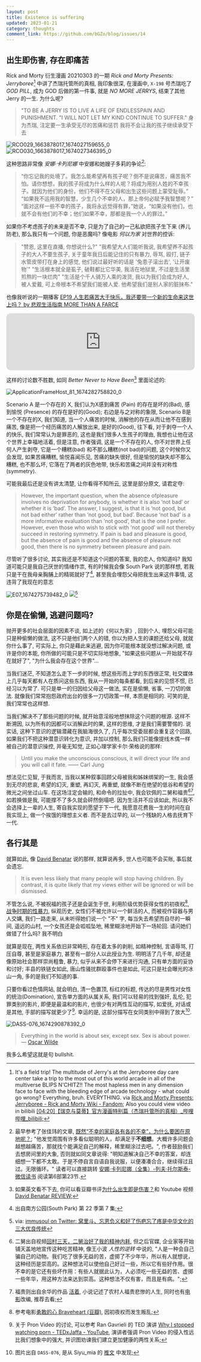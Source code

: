 ```yaml
---
layout: post
title: Existence is suffering
updated: 2023-01-21
category: thoughts
comment_link: https://github.com/bGZo/blog/issues/14
---
```


## 出生即伤害, 存在即痛苦

Rick and Morty 衍生漫画 20210303 的一期 *Rick and Morty Presents: Jerryboree*[^JERRYBOREE] 中讲了杰瑞托管所的真相, 我印象很深, 在漫画中, `X-198` 号杰瑞吃了 *GOD PILL*, 成为 GOD 后做的第一件事, 就是 *NO MORE JERRYS*, 结束了其他 Jerry 的一生. 为什么呢?

> "TO BE A JERRY IS TO LIVE A LIFE OF ENDLESSPAIN AND PUNISHMENT.
"I WILL NOT LET MY KIND CONTINUE TO SUFFER."
身为杰瑞, 注定要一生承受无尽的苦痛和惩罚
我将不会让我的孩子继续承受下去

![RCO029_1663878017_1674027159655_0](https://user-images.githubusercontent.com/57313137/213860187-c48a0cf0-873b-4162-a80d-128c2757b89e.jpg)
![RCO030_1663878017_1674027346395_0](https://user-images.githubusercontent.com/57313137/213860191-42ec8b0c-3fe4-4ece-8523-c1a0ace70c75.jpg)

这种思路非常像 *安娜·卡列尼娜* 中安娜和她嫂子多莉的争论[^FAMILY_UNHAPPY]:

> “你忘记我的处境了。我怎么能希望再有孩子呢？倒不是说痛苦，痛苦我不怕。请你想想，我的孩子将成为什么样的人呢？将成为用别人姓的不幸孩子。就因为他们的身份，他们不得不在父母和出生这些问题上蒙受耻辱。”
“如果我不运用我的智慧，少生几个不幸的人，那上帝何必赋予我智慧呢？”
“面对这样一些不幸的孩子，我将永远觉得有罪，”她说，“如果没有他们，也就不会有他们的不幸；他们如果不幸，那都是我一个人的罪过。”

如果你不考虑孩子的未来是否不幸, 只是为了自己的一己私欲把孩子生下来 (养儿防老), 那么我只有一个问题, 你是恶魔吗? 像电影 *何以为家* 对世界的控诉:

> "赞恩, 这里在直播, 你想说什么?"
"我希望大人们能听我说, 我希望养不起孩子的大人不要生孩子, 关于童年我日后能记住的只有暴力, 辱骂, 殴打, 链子水管皮带打在身上的感觉, 他们说过最好听的话是 '兔患子滚出去', '让开废物'"
"生活根本就全是虱子, 破鞋都比它华美, 我活在地狱里, 不过是生活里煎熬的一块烂肉"
"生活是个千人骑万人乘的泼货, 我以为我们会成为好人, 被人爱戴, 可上帝根本不希望我们能被人爱. 他希望我们是别人家的脏抹布."

也像我听说的一期播客 [EP19 人生若痛苦大于快乐，我还要带一个新的生命来这世上吗？ by 悲观生活指南 MORE THAN A FARCE](https://anchor.fm/wei48/episodes/EP19-e13h6ir )

<iframe style="border-radius:12px" src="https://open.spotify.com/embed/episode/3ppTHYES5dxhnOBFiwgrrh?utm_source=generator" width="100%" height="152" frameBorder="0" allowfullscreen="" allow="autoplay; clipboard-write; encrypted-media; fullscreen; picture-in-picture" loading="lazy"></iframe>

这样的讨论数不胜数, 如同 *Better Never to Have Been*[^BNTHB] 里面论述的:

![ApplicationFrameHost_81_1674282758820_0](https://user-images.githubusercontent.com/57313137/213860248-d3a85ce2-84f4-41e9-a850-672f97abcc3c.png)

Scenario A 是一个存在的 X, 我们认为X感到痛苦 (Pain) 的存在是坏的(Bad), 感到愉悦 (Presence) 的存在是好的(Good); 右边是与之对称的象限, Scenario B是一个不存在的X, 我们知道, 当一个人痛苦的时候, 消解他的存在从而让他不在感到痛苦, 像是把一个经历痛苦的人解放出来, 是好的(Good), 往下看, 对于剥夺一个人的快乐, 我们常常认为是罪恶的, 这也是我们很多人生孩子的理由, 我想也让他在这个世界上幸福地活着, 但是注意, 作者强调, 这是一个不存在的人, 你不对世界上任何人产生剥夺, 它是一个糟糕(bad) 和不那么糟糕(not bad)的问题, 这个时候你又会发现, 如果苦痛糟糕, 愉悦喜闻乐见, 苦痛的缺失很好, 但是愉悦的缺失却不那么糟糕, 也不那么坏, 它落在了两者的灰色地带, 快乐和苦痛之间并没有对称性(symmetry).

可能我最后还是没有讲太清楚, 让你看得不知所云, 这里是部分原文, 请君定夺:

> However, the important question, when the absence ofpleasure involves no deprivation for anybody, is whether it is also ‘not bad’ or whether it is ‘bad’. The answer, I suggest, is that it is ‘not good, but not bad either’ rather than ‘not good, but bad’. Because ‘not bad’ is a more informative evaluation than ‘not good’, that is the one I prefer. However, even those who wish to stick with ‘not good’ will not thereby succeed in restoring symmetry. If pain is bad and pleasure is good, but the absence of pain is good and the absence of pleasure not good, then there is no symmetry between pleasure and pain.

尽管听了很多讨论, 其实我还是不知道这个问题的答案, 我的恋人, 你知道吗? 我知道可能只是我自己厌世的情绪作祟, 有的时候我会像 South Park 说的那样想, 若我只是干在我母亲胸脯上的精斑就好了[^SOUTH_PARK], 甚至我会埋怨父母把我生出来这件事情, 这违背了我现在的意志

![E07_1674275739482_0](https://user-images.githubusercontent.com/57313137/213860278-96782427-0598-4c85-a6be-9c3ee4b32865.jpg)
![](https://pbs.twimg.com/media/FjBgnClX0AAFWE5.jpg)[^DAD_TWITTER_QUOTE]

## 你是在偷懒, 逃避问题吗?

抛开更多的社会层面的因素不谈, 如上述的《何以为家》, 回到个人, 埋怨父母可能只是种偷懒的做法, 这不只是他们两个人的错, 你以为把人生的课题还给父母, 就就你什么事了, 可实际上, 你只是藉此来逃避, 因为你可能根本就没想过解决问题, 或许是你的本能, 你所做的可能只是不切实际地想象, "如果这些问题从一开始就不存在就好了", "为什么我会存在这个世界"...

当我们迷茫, 不知道怎么走下一步的时候, 想这些形而上学的东西很正常, 社交媒体上几乎每天都有人在质问这些东西, 我从一开始的每条都看, 到后来的见惯不惯, 已经习以为常了. 可只是单一的归因给父母这一做法, 实在是偷懒, 省事, 一刀切的做法. 就像我们常常抱怨政府出台的很多一刀切政策一样, 本质是相同的. 可笑的是, 我们常常也这样想.

当我们解决不了那些问题的时候, 就开始意淫般地想抹除这个问题的根源. 这样不断溯因, 以为所有的因都可以消解此时的果, 这样的思维, 才是我们需要警惕的. 说实话, 这种下意识的逻辑潜藏在我脑海很久了, 几乎每次受委屈都会重复这个回路, 如果我们不把这种潜意识转化为意识, 并加以控制, 那么我们只能像提线木偶一样被自己的潜意识操控, 并毫无知觉, 正如心理学家卡尔·荣格说的那样:

> Until you make the unconscious conscious, it will direct your life and you will call it fate.
―― Carl Jung

想法见仁见智, 于我而言, 当我以某种叙事回顾父母被我和姊妹绑架的一生, 我会感到无尽的悲哀, 希望的幻灭, 重塑, 再幻灭, 再重塑, 就像不断在绝望的低谷和希望的微光之间坐过山车. 在这场注定会输的, 和命令的拉扯中, 我会钦佩的二舅和福贵[^ERJIU][^FUGUI], 如若换做是我, 可能撑不了多久就会砰然倒塌吧. 因为生活并不应该如此, 所以我不会选择上一辈的人生, 寄自我实现的愿望于下一代, 我愿意花费我一生的时间在自我实现上, 做一个挨饿的理想主义者. 而不是去过早的, 以一个残缺的人格去抚育下一代.

## 各行其是

就算如此, 像 [David Benatar](https://en.wikipedia.org/wiki/David_Benatar) 说的那样, 就算说再多, 世人也可能不会买账, 事后就会遗忘.

> It is even less likely that many people will stop having children. By contrast, it is quite likely that my views either will be ignored or will be dismissed.

不管怎么说, 不被祝福的孩子还是会诞生于世, 利用阶级优势获得女性的初夜权[^FIRST_NIGHT], [战争时期的性暴力](https://zh.wikipedia.org/zh/%E6%88%98%E4%BA%89%E6%97%B6%E6%9C%9F%E7%9A%84%E6%80%A7%E6%9A%B4%E5%8A%9B ), 纵观历史, 女性们不被允许以一个鲜活的人, 而被视作容器与男人交媾, 我们一路走来, 从未听得她们说一个 "不" 字, 每当失去希望而自尽的一瞬间, 遥远的山村, 一个女孩还是会呱呱坠地, 稀里糊涂地开始下一场轮回. 请问她们做错了什么吗? 我不明白

就算是现在, 两性关系依旧非常畸形, 存在着太多的剥削, 如精神控制, 言语辱骂, 打压自尊, 甚至是家庭暴力, 甚至有一部分人以此授业为生. 明明活了几千年, 却还是像原始社会那样崇尚粗鲁, 暴力, 似乎从来不会停下来进行沟通, 只有单方面的妥协和讨好; 丰县的铁链女如此, 唐山性骚扰群殴事件也是如此, 可这只是社会曝光的冰山一角, 多的是我们不知道的事.

只要你看过色情网站, 就会明白, 清一色置顶, 标红的标题, 传达的尽是男性对女性的统治(Domination), 宣告单方面的从属关系, 我们可以轻易的找到强奸, 乱伦, 犯罪类别的影片, 即便是最温和的影片, 也很少有对两性互动的描写, 如爱抚, 对话或是其他, 手部的描写就更少了[^NOW_PRON]. 幸运的是, 这部分描写在女同类别中得到了放大[^SOFT_PRON].

![DASS-076_1674290878392_0](https://user-images.githubusercontent.com/57313137/213860438-f6ae4b6e-af2a-4fc0-b1bf-a784a2e1212c.jpeg)

> Everything in the world is about sex, except sex. Sex is about power.
― [Oscar Wilde](https://en.wikipedia.org/wiki/Oscar_Wilde)

我多么希望这就是句 bullshit.



[^JERRYBOREE]: It's a field trip! The multitude of Jerry's at the Jerryboree day care center take a trip to the most out of this world arcade in all of the multiverse BLIPS N'CHITZ!! The most hapless men in any dimension face to face with the bleeding edge of arcade technology - what could go wrong? Everything, bruh. EVERYTHING. via [Rick and Morty Presents: Jerryboree - Rick and Morty Wiki - Fandom](https://rickandmorty.fandom.com/wiki/Rick_and_Morty_Presents:_Jerryboree?mobile-app=true&theme=dark ); Also you could view video in bilibili [[04:20]【瑞克与莫蒂】官方漫画特别篇（杰瑞托管所的真相）_哔哩哔哩_bilibili](https://www.bilibili.com/video/BV14K4y1o7JF/ );

[^FAMILY_UNHAPPY]: 最早参考了张佳玮的文章, [既然“不幸的家庭各有各的不幸”，为什么要困在原地呢？](https://mp.weixin.qq.com/s/1K1UnaHsGZKLzDYh7houSw); "他发觉周围有许多看似聪明的人，却满足于**不细想**。大概许多问题会越想越痛苦，那就找个能满足自己的解释，稀里糊涂过去吧。", 作者鼓励我们去想房间里的大象, 否则就如同文章说得: "明知道解决自己不幸的答案，却连细想一下都不太敢。于是不停自言自语自我说服，以便凑凑合合，继续得过且过。无限循环。" 读者可以直接跳转 [安娜·卡列尼娜（全集）-列夫·托尔斯泰-微信读书](https://weread.qq.com/web/bookDetail/a84321107219b5aaa847438 ) 阅读第6部第23节.

[^SOUTH_PARK]: 出自南方公园(South Park) 第 22 季第 7 集;

[^BNTHB]: 如果英文看不下去, 你可以看豆瓣书评[为什么出生即是伤害？](https://book.douban.com/review/10159082/ )和 Youtube 视频 [David Benatar REVIEW](https://www.youtube.com/watch?v=Ltdngo86GdY );

[^ERJIU]: 二舅出自视频[回村三天，二舅治好了我的精神内耗](https://www.bilibili.com/video/BV1MN4y177PB), 但之后官媒, 企业家等开始铺天盖地地宣传这种吃苦精神, 像王小波 _人性的逆转_ 中说的, "人是一种会自己骗自己的动物。我们吃了很多无益的苦，虚掷了不少年华，所以有人就想说，这种经历是崇高的。这种想法可以使他自己好过一些，所以它有些好作用。很不幸的是它还有些坏作用：有些人就据此认为，人必须吃一些无益的苦、虚掷一些年华，用这种方法来达到崇高。这种想法不仅有害，而且是有病。";

[^FUGUI]: 福贵则出自余华的作品 [活着](https://book.douban.com/subject/4913064/), 小说记述了农村人福贵悲惨的人生, 同时也有[电影](https://movie.douban.com/subject/1292365/)改编, 推荐去看;

[^FIRST_NIGHT]: 参考电影[勇敢的心 Braveheart (豆瓣)](https://movie.douban.com/subject/1294639/ ), 因初夜权而发生叛乱;

[^SOFT_PRON]: 图片出自 `DASS-076`, 是从 Siyu_mia 的 [推文](https://twitter.com/Siyu_mia/status/1583506366706380800) 中发现;

[^NOW_PRON]: 关于 Pron Video 的讨论, 可以参考 Ran Gavrieli 的 TED 演讲 [Why I stopped watching porn - TEDxJaffa - YouTube](https://www.youtube.com/watch?v=gRJ_QfP2mhU), 演讲者强调 Pron Video 的侵入性远比我们想象中的强大, 并识图劝谏我们建立更加健康的两性关系;

[^DAD_TWITTER_QUOTE]: via: [immusoul on Twitter: 窝里斗、忘恩负义和好了伤疤忘了疼是中华文化的三大优良传统](https://twitter.com/ayuan1000/status/1598884093990932481 )